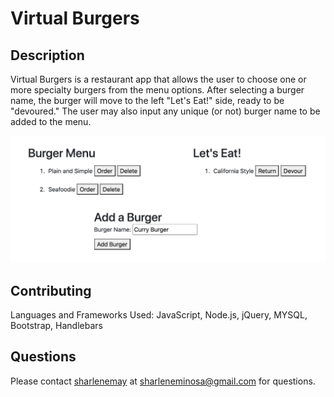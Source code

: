   # Virtual Burgers
  
  ## Description
  Virtual Burgers is a restaurant app that allows the user to choose one or more specialty burgers from the menu options. After selecting a burger name, the burger will move to the left "Let's Eat!" side, ready to be "devoured." The user may also input any unique (or not) burger name to be added to the menu.

![screenshot](app.png)

  ## Contributing
  
  Languages and Frameworks Used: JavaScript, Node.js, jQuery, MYSQL, Bootstrap, Handlebars
  
  ## Questions
  
  Please contact [sharlenemay](https://github.com/sharlenemay) at sharleneminosa@gmail.com for questions. 
